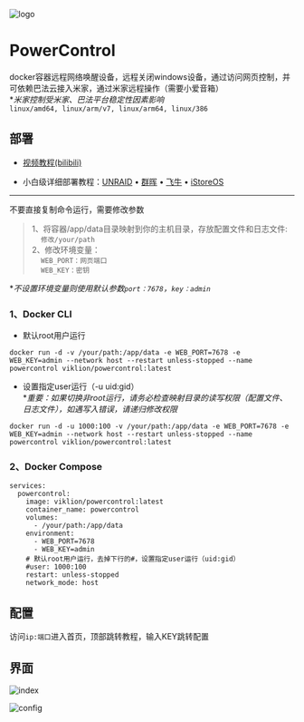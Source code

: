 ![logo](https://github.com/user-attachments/assets/8738de3a-23a3-48d1-bb91-23b152551122)

# PowerControl
docker容器远程网络唤醒设备，远程关闭windows设备，通过访问网页控制，并可依赖巴法云接入米家，通过米家远程操作（需要小爱音箱）<br>
**米家控制受米家、巴法平台稳定性因素影响*<br>
`linux/amd64, linux/arm/v7, linux/arm64, linux/386`

## 部署
* [视频教程(bilibili)](https://www.bilibili.com/video/BV1cykZY7Er9)

* 小白级详细部署教程：[UNRAID](https://github.com/viklion/PowerControl/blob/main/UNRAID.md) • [群晖](https://github.com/viklion/PowerControl/blob/main/DSM.md) • [飞牛](https://github.com/viklion/PowerControl/blob/main/FNOS.md) • [iStoreOS](https://github.com/viklion/PowerControl/blob/main/iStoreOS.md)

<hr>

不要直接复制命令运行，需要修改参数<br>
> 1、将容器/app/data目录映射到你的主机目录，存放配置文件和日志文件:<br>
&nbsp;&nbsp;&nbsp;&nbsp;`修改/your/path`<br>
2、修改环境变量：<br>
&nbsp;&nbsp;&nbsp;&nbsp;`WEB_PORT：网页端口`<br>
&nbsp;&nbsp;&nbsp;&nbsp;`WEB_KEY：密钥`

**不设置环境变量则使用默认参数`port：7678`，`key：admin`*
### 1、Docker CLI
+ 默认root用户运行
```
docker run -d -v /your/path:/app/data -e WEB_PORT=7678 -e WEB_KEY=admin --network host --restart unless-stopped --name powercontrol viklion/powercontrol:latest
```
+ 设置指定user运行（-u uid:gid）<br>
**重要：如果切换非root运行，请务必检查映射目录的读写权限（配置文件、日志文件），如遇写入错误，请递归修改权限*
```
docker run -d -u 1000:100 -v /your/path:/app/data -e WEB_PORT=7678 -e WEB_KEY=admin --network host --restart unless-stopped --name powercontrol viklion/powercontrol:latest
```

### 2、Docker Compose
```
services:
  powercontrol:
    image: viklion/powercontrol:latest
    container_name: powercontrol
    volumes:
      - /your/path:/app/data
    environment:
      - WEB_PORT=7678
      - WEB_KEY=admin
    # 默认root用户运行，去掉下行的#，设置指定user运行（uid:gid）
    #user: 1000:100
    restart: unless-stopped
    network_mode: host
```

## 配置
访问`ip:端口`进入首页，顶部跳转教程，输入KEY跳转配置

## 界面
![index](https://github.com/user-attachments/assets/3df4b928-0cf9-4deb-a478-5681dc77b586)

![config](https://github.com/user-attachments/assets/ac7eba15-5e32-4495-a015-931a4e3ca7a6)


